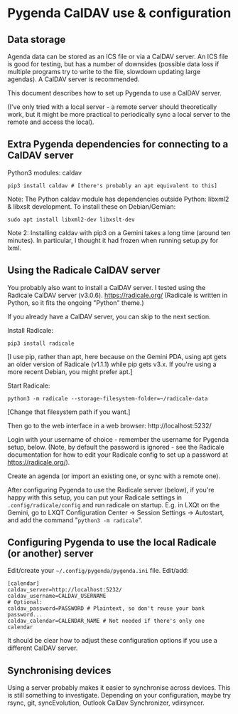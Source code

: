Pygenda CalDAV use & configuration
==================================

Data storage
------------
Agenda data can be stored as an ICS file or via a CalDAV server. An
ICS file is good for testing, but has a number of downsides (possible
data loss if multiple programs try to write to the file, slowdown
updating large agendas). A CalDAV server is recommended.

This document describes how to set up Pygenda to use a CalDAV server.

(I've only tried with a local server - a remote server should
theoretically work, but it might be more practical to periodically
sync a local server to the remote and access the local).

Extra Pygenda dependencies for connecting to a CalDAV server
------------------------------------------------------------
Python3 modules: caldav

    pip3 install caldav # [there's probably an apt equivalent to this]

Note: The Python caldav module has dependencies outside Python: libxml2
& libxslt development. To install these on Debian/Gemian:

    sudo apt install libxml2-dev libxslt-dev

Note 2: Installing caldav with pip3 on a Gemini takes a long time
(around ten minutes). In particular, I thought it had frozen when
running setup.py for lxml.

Using the Radicale CalDAV server
--------------------------------
You probably also want to install a CalDAV server. I tested using the
Radicale CalDAV server (v3.0.6). https://radicale.org/
(Radicale is written in Python, so it fits the ongoing "Python" theme.)

If you already have a CalDAV server, you can skip to the next section.

Install Radicale:

    pip3 install radicale

[I use pip, rather than apt, here because on the Gemini PDA, using apt
gets an older version of Radicale (v1.1.1) while pip gets v3.x. If
you're using a more recent Debian, you might prefer apt.]

Start Radicale:

    python3 -m radicale --storage-filesystem-folder=~/radicale-data

[Change that filesystem path if you want.]

Then go to the web interface in a web browser: http://localhost:5232/

Login with your username of choice - remember the username for Pygenda
setup, below. (Note, by default the password is ignored - see the
Radicale documentation for how to edit your Radicale config to set up
a password at https://radicale.org/).

Create an agenda (or import an existing one, or sync with a remote one).

After configuring Pygenda to use the Radicale server (below), if
you're happy with this setup, you can put your Radicale settings in
`.config/radicale/config` and run radicale on startup. E.g. in LXQt on
the Gemini, go to LXQT Configuration Center -> Session Settings ->
Autostart, and add the command "`python3 -m radicale`".

Configuring Pygenda to use the local Radicale (or another) server
-----------------------------------------------------------------
Edit/create your `~/.config/pygenda/pygenda.ini` file. Edit/add:

    [calendar]
    caldav_server=http://localhost:5232/
    caldav_username=CALDAV_USERNAME
    # Optional:
    caldav_password=PASSWORD # Plaintext, so don't reuse your bank password...
    caldav_calendar=CALENDAR_NAME # Not needed if there's only one calendar

It should be clear how to adjust these configuration options if you use
a different CalDAV server.

Synchronising devices
---------------------
Using a server probably makes it easier to synchronise across devices.
This is still something to investigate. Depending on your configuration,
maybe try rsync, git, syncEvolution, Outlook CalDav Synchronizer,
vdirsyncer.
